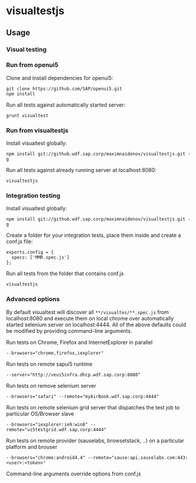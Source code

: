 # visualtestjs

## Usage 

### Visual testing

### Run from openui5
Clone and install dependencies for openui5:
```
git clone https://github.com/SAP/openui5.git
npm install
```
Run all tests against automatically started server:
```
grunt visualtest
```

### Run from visualtestjs
Install visualtest globally:
```
npm install git://github.wdf.sap.corp/maximnaidenov/visualtestjs.git -g
```
Run all tests against already running server at localhost:8080:
```
visualtestjs
```

### Integration testing

Install visualtest globally:
```
npm install git://github.wdf.sap.corp/maximnaidenov/visualtestjs.git -g
```
Create a folder for your integration tests, place them inside and create a conf.js file:
```
exports.config = {
  specs: ['MMR.spec.js']
};
```
Run all tests from the folder that contains conf.js
```
visualtestjs
```

### Advanced options

By default visualtest will discover all `**/visualtes/**.spec.js` from localhost:8080 and execute them on local chrome over automatically started selenium server on localhost:4444.
All of the above defaults could be modified by providing command-line arguments.

Run tests on Chrome, Firefox and InternetExplorer in parallel 
```
--browsers="chrome,firefox,iexplorer" 
```
Run tests on remote sapui5 runtime
```
--server="http://veui5infra.dhcp.wdf.sap.corp:8080"  
```
Run tests on remove selenium server
```
--browsers="safari" --remote="myAirBook.wdf.sap.corp:4444" 
```
Run tests on remote selenium grid server that dispatches the test job to particular OS/Browser slave
```
--browsers="iexplorer:ie9:win8" --remote="ui5testgrid.wdf.sap.corp:4444" 
```
Run tests on remote provider (sauselabs, browsetstack, ..) on a particular platform and brouser
```
--browsers="chrome:android4.4" --remote="sause:api.sauselabs.com:443:<user>:<token>" 
```

Command-line arguments override options from conf.js
